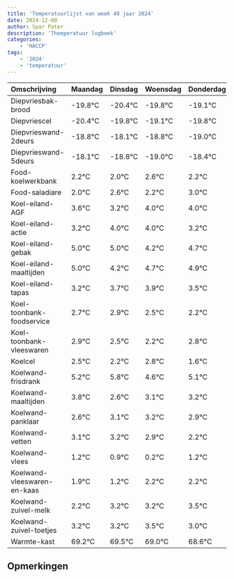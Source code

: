 ```yaml
---
title: 'Temperatuurlijst van week 49 jaar 2024'
date: 2024-12-08
author: Spar Pater
description: 'Themperatuur logboek'
categories:
    - 'HACCP'
tags:
    - '2024'
    - 'temperatuur'
---
```

|Omschrijving|Maandag|Dinsdag|Woensdag|Donderdag|Vrijdag|Zaterdag|Zondag|
|:---|:---|:---|:---|:---|:---|:---|:---|
|Diepvriesbak-brood|-19.8°C|-20.4°C|-19.8°C|-19.1°C|-19.8°C|-20.0°C|-19.4°C|
|Diepvriescel|-20.4°C|-19.8°C|-19.1°C|-19.8°C|-20.0°C|-19.4°C|-19.8°C|
|Diepvrieswand-2deurs|-18.8°C|-18.1°C|-18.8°C|-19.0°C|-18.4°C|-18.8°C|-18.0°C|
|Diepvrieswand-5deurs|-18.1°C|-18.8°C|-19.0°C|-18.4°C|-18.8°C|-18.0°C|-18.0°C|
|Food-koelwerkbank|2.2°C|2.0°C|2.6°C|2.2°C|3.0°C|3.0°C|2.2°C|
|Food-saladiare|2.0°C|2.6°C|2.2°C|3.0°C|3.0°C|2.2°C|2.7°C|
|Koel-eiland-AGF|3.6°C|3.2°C|4.0°C|4.0°C|3.2°C|3.7°C|3.9°C|
|Koel-eiland-actie|3.2°C|4.0°C|4.0°C|3.2°C|3.7°C|3.9°C|3.5°C|
|Koel-eiland-gebak|5.0°C|5.0°C|4.2°C|4.7°C|4.9°C|4.5°C|4.2°C|
|Koel-eiland-maaltijden|5.0°C|4.2°C|4.7°C|4.9°C|4.5°C|4.2°C|4.8°C|
|Koel-eiland-tapas|3.2°C|3.7°C|3.9°C|3.5°C|3.2°C|3.8°C|2.6°C|
|Koel-toonbank-foodservice|2.7°C|2.9°C|2.5°C|2.2°C|2.8°C|1.6°C|2.1°C|
|Koel-toonbank-vleeswaren|2.9°C|2.5°C|2.2°C|2.8°C|1.6°C|2.1°C|2.2°C|
|Koelcel|2.5°C|2.2°C|2.8°C|1.6°C|2.1°C|2.2°C|1.9°C|
|Koelwand-frisdrank|5.2°C|5.8°C|4.6°C|5.1°C|5.2°C|4.9°C|4.2°C|
|Koelwand-maaltijden|3.8°C|2.6°C|3.1°C|3.2°C|2.9°C|2.2°C|3.2°C|
|Koelwand-panklaar|2.6°C|3.1°C|3.2°C|2.9°C|2.2°C|3.2°C|3.2°C|
|Koelwand-vetten|3.1°C|3.2°C|2.9°C|2.2°C|3.2°C|3.2°C|3.5°C|
|Koelwand-vlees|1.2°C|0.9°C|0.2°C|1.2°C|1.2°C|1.5°C|1.0°C|
|Koelwand-vleeswaren-en-kaas|1.9°C|1.2°C|2.2°C|2.2°C|2.5°C|2.0°C|1.6°C|
|Koelwand-zuivel-melk|2.2°C|3.2°C|3.2°C|3.5°C|3.0°C|2.6°C|3.7°C|
|Koelwand-zuivel-toetjes|3.2°C|3.2°C|3.5°C|3.0°C|2.6°C|3.7°C|2.5°C|
|Warmte-kast|69.2°C|69.5°C|69.0°C|68.6°C|69.7°C|68.5°C|69.2°C|

## Opmerkingen


